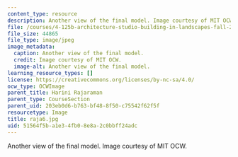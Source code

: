 ```yaml
---
content_type: resource
description: Another view of the final model. Image courtesy of MIT OCW.
file: /courses/4-125b-architecture-studio-building-in-landscapes-fall-2005/51564f5ba1e34fb08e8a2c0bbff24adc_raja6.jpg
file_size: 44865
file_type: image/jpeg
image_metadata:
  caption: Another view of the final model.
  credit: Image courtesy of MIT OCW.
  image-alt: Another view of the final model.
learning_resource_types: []
license: https://creativecommons.org/licenses/by-nc-sa/4.0/
ocw_type: OCWImage
parent_title: Harini Rajaraman
parent_type: CourseSection
parent_uid: 203eb0d6-b763-bf48-8f50-c75542f62f5f
resourcetype: Image
title: raja6.jpg
uid: 51564f5b-a1e3-4fb0-8e8a-2c0bbff24adc
---
```

Another view of the final model. Image courtesy of MIT OCW.